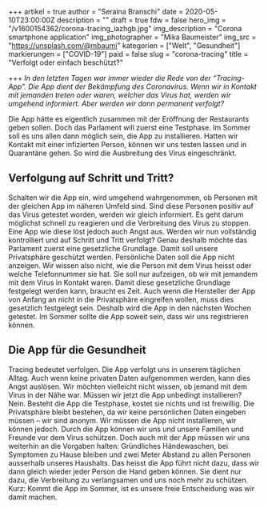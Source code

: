 +++
artikel = true
author = "Seraina Branschi"
date = 2020-05-10T23:00:00Z
description = ""
draft = true
fdw = false
hero_img = "/v1600154362/corona-tracing_iazhgb.jpg"
img_description = "Corona smartphone application"
img_photographer = "Mika Baumeister"
img_src = "https://unsplash.com/@mbaumi"
kategorien = ["Welt", "Gesundheit"]
markierungen = ["COVID-19"]
paid = false
slug = "corona-tracing"
title = "Verfolgt oder einfach beschützt?"

+++
_In den letzten Tagen war immer wieder die Rede von der “Tracing-App”. Die App dient der Bekämpfung des Coronavirus. Wenn wir in Kontakt mit jemanden treten oder waren, welcher das Virus hat, werden wir umgehend informiert. Aber werden wir dann permanent verfolgt?_

Die App hätte es eigentlich zusammen mit der Eröffnung der Restaurants geben sollen. Doch das Parlament will zuerst eine Testphase. Im Sommer soll es uns allen dann möglich sein, die App zu installieren. Hatten wir Kontakt mit einer infizierten Person, können wir uns testen lassen und in Quarantäne gehen. So wird die Ausbreitung des Virus eingeschränkt.

## Verfolgung auf Schritt und Tritt?

Schalten wir die App ein, wird umgehend wahrgenommen, ob Personen mit der gleichen App im näheren Umfeld sind. Sind diese Personen positiv auf das Virus getestet worden, werden wir gleich informiert. Es geht darum möglichst schnell zu reagieren und die Verbreitung des Virus zu stoppen. Eine App wie diese löst jedoch auch Angst aus. Werden wir nun vollständig kontrolliert und auf Schritt und Tritt verfolgt? Genau deshalb möchte das Parlament zuerst eine gesetzliche Grundlage. Damit soll unsere Privatsphäre geschützt werden. Persönliche Daten soll die App nicht anzeigen. Wir wissen also nicht, wie die Person mit dem Virus heisst oder welche Telefonnummer sie hat. Sie soll nur aufzeigen, ob wir mit jemandem mit dem Virus in Kontakt waren. Damit diese gesetzliche Grundlage festgelegt werden kann, braucht es Zeit. Auch wenn die Hersteller der App von Anfang an nicht in die Privatsphäre eingreifen wollen, muss dies gesetzlich festgelegt sein. Deshalb wird die App in den nächsten Wochen getestet. Im Sommer sollte die App soweit sein, dass wir uns registrieren können.

## Die App für die Gesundheit

Tracing bedeutet verfolgen. Die App verfolgt uns in unserem täglichen Alltag. Auch wenn keine privaten Daten aufgenommen werden, kann dies Angst auslösen. Wir möchten vielleicht nicht wissen, ob jemand mit dem Virus in der Nähe war. Müssen wir jetzt die App unbedingt installieren? Nein. Besteht die App die Testphase, kostet sie nichts und ist freiwillig. Die Privatsphäre bleibt bestehen, da wir keine persönlichen Daten eingeben müssen – wir sind anonym. Wir müssen die App nicht installieren, wir können jedoch. Durch die App können wir uns und unsere Familien und Freunde vor dem Virus schützen. Doch auch mit der App müssen wir uns weiterhin an die Vorgaben halten: Gründliches Händewaschen, bei Symptomen zu Hause bleiben und zwei Meter Abstand zu allen Personen ausserhalb unseres Haushalts. Das heisst die App führt nicht dazu, dass wir dann gleich wieder jeder Person die Hand geben können. Sie dient nur dazu, die Verbreitung zu verlangsamen und uns noch mehr zu schützen. Kurz: Kommt die App im Sommer, ist es unsere freie Entscheidung was wir damit machen.